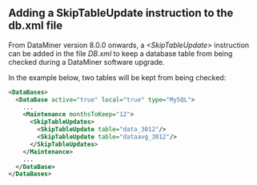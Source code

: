 ## Adding a SkipTableUpdate instruction to the db.xml file

From DataMiner version 8.0.0 onwards, a *\<SkipTableUpdate>* instruction can be added in the file *DB.xml* to keep a database table from being checked during a DataMiner software upgrade.

In the example below, two tables will be kept from being checked:

```xml
<DataBases>                                       
  <DataBase active="true" local="true" type="MySQL">
    ...                                                
    <Maintenance monthsToKeep="12">                   
      <SkipTableUpdates>                                
        <SkipTableUpdate table="data_3012"/>              
        <SkipTableUpdate table="dataavg_3012"/>           
      </SkipTableUpdates>                               
    </Maintenance>                                    
    ...                                                
  </DataBase>                                       
</DataBases>                                      
```
